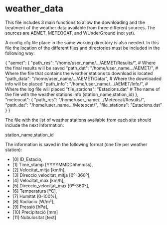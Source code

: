 # weather_data

This file includes 3 main functions to allow the downloading and the treatment of the weather data available from three different sources. The sources are AEMET, METEOCAT, and WUnderGround (not yet).

A config.cfg file place in the same working directory is also needed. In this file the location of the different files and directories must be included in the following way:

{
  "aemet": {
    "path_res": "/home/user_name/.../AEMET/Results/",       # Where the final results will be saved
    "path_dat": "/home/user_name.../AEMET/",		    # Where the file that contains the weather stations to download is located
    "path_data": "/home/user_name/.../AEMET/Data/",         # Where the downloaded info will be placed
    "path_info": "/home/user_name/.../AEMET/Info/",         # Where the log file will placed
    "file_stations": "Estacions.dat"                        # The name of the file with the weather stations info (station_name,station_id)
  },
  "meteocat": {
    "path_res": "/home/user_name/.../Meteocat/Results/",
    "path_dat": "/home/user_name.../Meteocat/",
    "file_stations": "Estacions.dat"
  }
}


The file with the list of weather stations available from each site should include the next information:

station_name,station_id



The information is saved in the following format (one file per weather station):

* [0]  ID_Estacio,
* [1]  Time_stamp [YYYYMMDDhhmmss],
* [2]  Velocitat_mitja [km/h],
* [3]  Direccio_velocitat_mitja [0º-360º],
* [4]  Velocitat_max [km/h],
* [5]  Direccio_velocitat_max [0º-360º],
* [6]  Temperatura [ºC],
* [7]  Humitat [0-100%],
* [8]  Radiacio [W/m²],
* [9]  Pressió [hPa],
* [10] Precipitació [mm]
* [11] Nubulositat [text]

